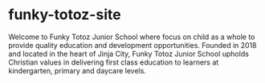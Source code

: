 # funky-totoz-site
Welcome to Funky Totoz Junior School where focus on child as a whole to provide quality education and development opportunities. Founded in 2018 and located in the heart of Jinja City, Funky Totoz Junior School upholds Christian values in delivering first class education to learners at kindergarten, primary and daycare levels.
